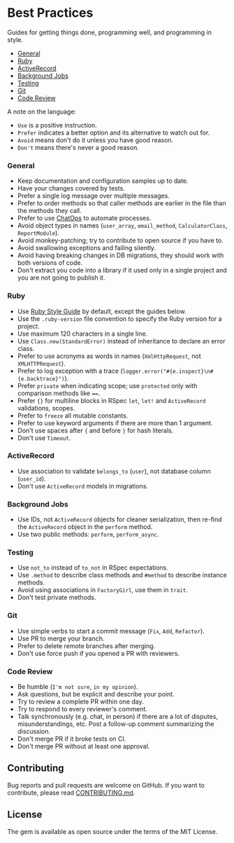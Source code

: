 # Best Practices

Guides for getting things done, programming well, and programming in style.

* [General](#general)
* [Ruby](#ruby)
* [ActiveRecord](#activerecord)
* [Background Jobs](#background-jobs)
* [Testing](#testing)
* [Git](#git)
* [Code Review](#code-review)

A note on the language:

* `Use` is a positive instruction.
* `Prefer` indicates a better option and its alternative to watch out for.
* `Avoid` means don't do it unless you have good reason.
* `Don't` means there's never a good reason.

### General

* Keep documentation and configuration samples up to date.
* Have your changes covered by tests.
* Prefer a single log message over multiple messages.
* Prefer to order methods so that caller methods are earlier in the file than the methods they call.
* Prefer to use [ChatOps](https://www.pagerduty.com/blog/what-is-chatops/) to automate processes.
* Avoid object types in names (`user_array`, `email_method`, `CalculatorClass`, `ReportModule`).
* Avoid monkey-patching; try to contribute to open source if you have to.
* Avoid swallowing exceptions and failing silently.
* Avoid having breaking changes in DB migrations, they should work with both versions of code.
* Don't extract you code into a library if it used only in a single project and you are not going to publish it.

### Ruby

* Use [Ruby Style Guide](https://github.com/bbatsov/ruby-style-guide) by default, except the guides below.
* Use the `.ruby-version` file convention to specify the Ruby version for a project.
* Use maximum 120 characters in a single line.
* Use `Class.new(StandardError)` instead of inheritance to declare an error class.
* Prefer to use acronyms as words in names (`XmlHttpRequest`, not `XMLHTTPRequest`).
* Prefer to log exception with a trace (`logger.error("#{e.inspect}\n#{e.backtrace}")`).
* Prefer `private` when indicating scope; use `protected` only with comparison methods like `==`.
* Prefer `{}` for multiline blocks in RSpec `let`, `let!` and `ActiveRecord` validations, scopes.
* Prefer to `freeze` all mutable constants.
* Prefer to use keyword arguments if there are more than 1 argument.
* Don't use spaces after `{` and before `}` for hash literals.
* Don't use `Timeout`.

### ActiveRecord

* Use association to validate `belongs_to` (`user`), not database column (`user_id`).
* Don't use `ActiveRecord` models in migrations.

### Background Jobs

* Use IDs, not `ActiveRecord` objects for cleaner serialization, then re-find the `ActiveRecord` object in the `perform` method.
* Use two public methods: `perform`, `perform_async`.

### Testing

* Use `not_to` instead of `to_not` in RSpec expectations.
* Use `.method` to describe class methods and `#method` to describe instance methods.
* Avoid using associations in `FactoryGirl`, use them in `trait`.
* Don't test private methods.

### Git

* Use simple verbs to start a commit message (`Fix`, `Add`, `Refactor`).
* Use PR to merge your branch.
* Prefer to delete remote branches after merging.
* Don't use force push if you opened a PR with reviewers.

### Code Review

* Be humble (`I'm not sure`, `in my opinion`).
* Ask questions, but be explicit and describe your point.
* Try to review a complete PR within one day.
* Try to respond to every reviewer's comment.
* Talk synchronously (e.g. chat, in person) if there are a lot of disputes, misunderstandings, etc. Post a follow-up comment summarizing the discussion.
* Don't merge PR if it broke tests on CI.
* Don't merge PR without at least one approval.

## Contributing

Bug reports and pull requests are welcome on GitHub. If you want to contribute, please read [CONTRIBUTING.md](./CONTRIBUTING.md).

## License

The gem is available as open source under the terms of the MIT License.

